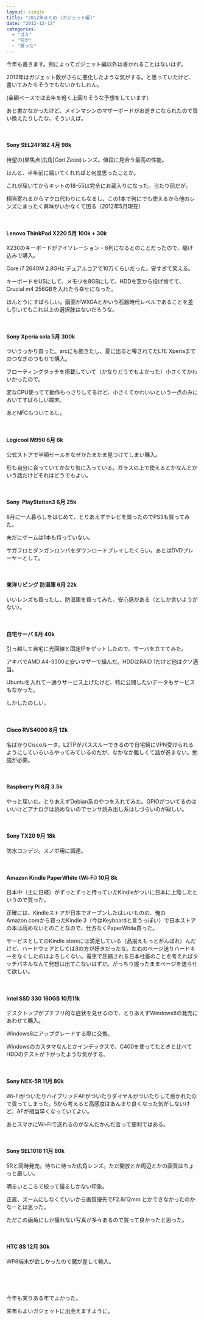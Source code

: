 ```yaml
---
layout: single
title: "2012年まとめ (ガジェット編)"
date: "2012-12-12"
categories: 
  - "ゴミ"
  - "何か"
  - "買った"
---
```


今年も書きます。例によってガジェット編以外は書かれることはないはず。

2012年はガジェット数がさらに悪化したような気がする。と思っていたけど、書いてみたらそうでもないかもしれん。

(金額ベースでは去年を軽く上回りそうな予想をしています）

あと書かなかったけど、メインマシンのマザーボードがお逝きになられたので買い換えたりしたな、そういえば。

 

#### Sony SEL24F18Z 4月 98k

待望の(単焦点|広角|_Carl Zeiss_)レンズ。値段に見合う最高の性能。

ほんと、半年前に届いてくれればと何度思ったことか。

これが届いてからキットの18-55は完全にお蔵入りになった。当たり前だが。

相当寄れるからマクロ代わりにもなるし、この1本で何にでも使えるから他のレンズにまったく興味がいかなくて困る（2012年5月現在）

 

#### Lenovo ThinkPad X220 5月 100k + 30k

X230のキーボードがアイソレーション・6列になるとのことだったので、駆け込みで購入。

Core i7 2640M 2.8GHz デュアルコアで10万くらいだった。安すぎて笑える。

キーボードをUSにして、メモリを8GBにして、HDDを窓から投げ捨てて、Crucial m4 256GBを入れたら幸せになった。

ほんとうにすばらしい。画面がWXGAとかいう石器時代レベルであることを差し引いてもこれ以上の選択肢はないだろうな。

 

#### Sony Xperia sola 5月 300k

ついうっかり買った。arcにも飽きたし、夏に出ると噂されてたLTE Xperiaまでのつなぎのつもりで購入。

フローティングタッチを搭載していて（かなりどうでもよかった）小さくてかわいかったので。

変なCPU使ってて動作もっさりしてるけど、小さくてかわいいという一点のみにおいてすばらしい端末。

あとNFCもついてるし。

 

#### Logicool M950 6月 6k

公式ストアで半額セールをなぜかたまたま見つけてしまい購入。

形も自分に合っていてかなり気に入っている。ガラスの上で使えるとかなんとかいう話だけどそれはどうでもよい。

 

#### Sony  PlayStation3 6月 25k

6月に一人暮らしをはじめて、とりあえずテレビを買ったのでPS3も買ってみた。

未だにゲームは1本も持っていない。

サガフロとダンガンロンパをダウンロードプレイしたくらい。あとはDVDプレーヤーとして。

 

#### 東洋リビング 防湿庫 6月 22k

いいレンズも買ったし、防湿庫を買ってみた。安心感がある（としか言いようがない）。

 

#### 自宅サーバ 8月 40k

引っ越して自宅に光回線と固定IPをゲットしたので、サーバを立ててみた。

アキバでAMD A4-3300と安いマザーで組んだ。HDDはRAID 1だけど他はクソ適当。

Ubuntuを入れて一通りサービス上げたけど、特に公開したいデータもサービスもなかった。

しかしたのしい。

 

#### Cisco RVS4000 8月 12k

名ばかりCiscoルータ。L2TPがパススルーできるので自宅鯖にVPN受けられるようにしていろいろやってみているのだが、なかなか難しくて話が進まない。勉強が必要。

 

#### Raspberry Pi 8月 3.5k

やっと届いた。とりあえずDebian系のやつを入れてみた。GPIOがついてるのはいいけどアナログは読めないのでセンサ読み出し系はしづらいのが寂しい。

 

#### Sony TX20 9月 18k

防水コンデジ。スノボ用に調達。

 

#### Amazon Kindle PaperWhite (Wi-Fi) 10月 8k

日本中（主に日経）がずっとずっと待っていたKindleがついに日本に上陸したというので買った。

正確には、Kindleストアが日本でオープンしたはいいものの、俺のAmazon.comから買ったKindle 3（今はKeyboardと言うっぽい）で日本ストアの本は読めないとのことなので、仕方なくPaperWhite買った。

サービスとしてのKindle storeには満足している（品揃えもっとがんばれ）んだけど、ハードウェアとしては3の方が好きだったな。左右のページ送りハードキーをなくしたのはよろしくない。電車で圧縮される日本社畜のことを考えればタッチパネルなんて発想は出てこないはずだ。がっちり握ったままページを送らせて欲しい。

 

#### Intel SSD 330 160GB 10月11k

デスクトップがプチフリ的な症状を見せるので、とりあえずWindows8の発売にあわせて購入。

Windows8にアップグレードする際に交換。

Windowsのカスタマなんとかインデックスで、C400を使ってたときと比べてHDDのテストが下がったような気がする。

 

#### Sony NEX-5R 11月 80k

Wi-FiがついたりハイブリッドAFがついたりダイヤルがついたりして惹かれたので買ってしまった。5から考えると高感度はあんまり良くなった気がしないけど、AFが相当早くなっていてよい。

あとスマホにWi-Fiで送れるのがなんだかんだ言って便利ではある。

 

#### Sony SEL1018 11月 80k

5Rと同時発売。待ちに待った広角レンズ。ただ開放とか周辺とかの画質はちょっと厳しい。

明るいところで絞って撮るしかない印象。

正直、ズームにしなくていいから画質優先でF2.8/12mm とかできなかったのかなーとは思った。

ただこの画角にしか撮れない写真が多々あるので買って良かったと思った。

 

#### HTC 8S 12月 30k

WP8端末が欲しかったので魔が差して輸入。

 

 

今年も実りある年でよかった。

来年もよいガジェットに出会えますように。
